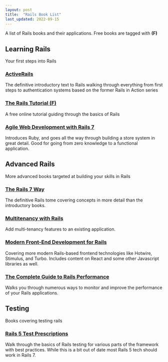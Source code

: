 ```yaml
---
layout: post
title:  "Rails Book List"
last_updated: 2022-09-15
---
```


A list of Rails books and their applications. Free books are tagged with **(F)**

## Learning Rails

Your first steps into Rails

### [ActiveRails](https://leanpub.com/rails)

The definitive introductory text to Rails walking through everything from first steps to authentication systems based on the former Rails in Action series

### [The Rails Tutorial (F)](https://www.railstutorial.org/)

A free online tutorial guiding through the basics of Rails

### [Agile Web Development with Rails 7](https://pragprog.com/titles/rails7/agile-web-development-with-rails-7/)

Introduces Ruby, and goes all the way through building a store system in great detail. Good for going from zero knowledge to a functional application.

## Advanced Rails

More advanced books targeted at building your skills in Rails

### [The Rails 7 Way](https://leanpub.com/therails7way)

The definitive Rails tome covering concepts in more detail than the introductory books.

### [Multitenancy with Rails](http://leanpub.com/multi-tenancy-rails-2)

Add multi-tenancy features to an existing application.

### [Modern Front-End Development for Rails](https://pragprog.com/titles/nrclient2/modern-front-end-development-for-rails-second-edition/)

Covering more modern Rails-based frontend technologies like Hotwire, Stimulus, and Turbo. Includes content on React and some other Javascript libraries as well.

### [The Complete Guide to Rails Performance](https://www.railsspeed.com/)

Walks you through numerous ways to monitor and improve the performance of your Rails applications.

## Testing

Books covering testing rails

### [Rails 5 Test Prescriptions](https://pragprog.com/titles/nrtest3/rails-5-test-prescriptions/)

Walk through the basics of Rails testing for various parts of the framework with best practices. While this is a bit out of date most Rails 5 tech should work in Rails 7.
